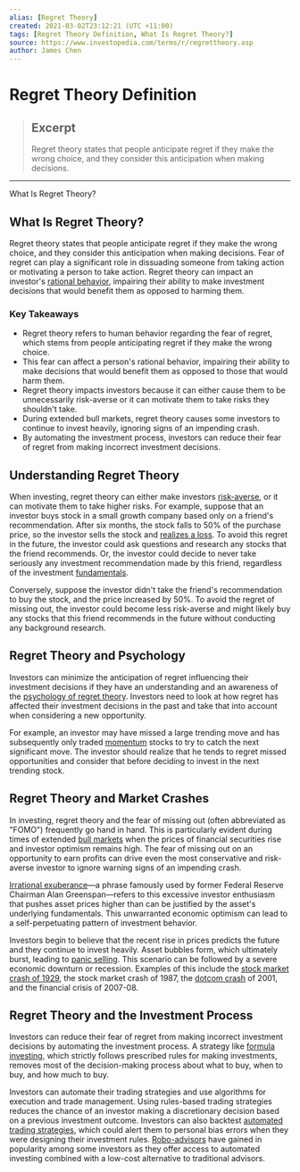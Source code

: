 ```yaml
---
alias: [Regret Theory]
created: 2021-03-02T23:12:21 (UTC +11:00)
tags: [Regret Theory Definition, What Is Regret Theory?]
source: https://www.investopedia.com/terms/r/regrettheory.asp
author: James Chen
---
```


# Regret Theory Definition

> ## Excerpt
> Regret theory states that people anticipate regret if they make the wrong choice, and they consider this anticipation when making decisions.

---

What Is Regret Theory?
## What Is Regret Theory?

Regret theory states that people anticipate regret if they make the wrong choice, and they consider this anticipation when making decisions. Fear of regret can play a significant role in dissuading someone from taking action or motivating a person to take action. Regret theory can impact an investor's [rational behavior](https://www.investopedia.com/terms/r/rational-behavior.asp), impairing their ability to make investment decisions that would benefit them as opposed to harming them.

### Key Takeaways

-   Regret theory refers to human behavior regarding the fear of regret, which stems from people anticipating regret if they make the wrong choice.
-   This fear can affect a person's rational behavior, impairing their ability to make decisions that would benefit them as opposed to those that would harm them.
-   Regret theory impacts investors because it can either cause them to be unnecessarily risk-averse or it can motivate them to take risks they shouldn't take.
-   During extended bull markets, regret theory causes some investors to continue to invest heavily, ignoring signs of an impending crash.
-   By automating the investment process, investors can reduce their fear of regret from making incorrect investment decisions.

## Understanding Regret Theory

When investing, regret theory can either make investors [risk-averse](https://www.investopedia.com/terms/r/riskaverse.asp), or it can motivate them to take higher risks. For example, suppose that an investor buys stock in a small growth company based only on a friend's recommendation. After six months, the stock falls to 50% of the purchase price, so the investor sells the stock and [realizes a loss](https://www.investopedia.com/terms/r/realizedloss.asp). To avoid this regret in the future, the investor could ask questions and research any stocks that the friend recommends. Or, the investor could decide to never take seriously any investment recommendation made by this friend, regardless of the investment [fundamentals](https://www.investopedia.com/terms/f/fundamentals.asp).

Conversely, suppose the investor didn't take the friend's recommendation to buy the stock, and the price increased by 50%. To avoid the regret of missing out, the investor could become less risk-averse and might likely buy any stocks that this friend recommends in the future without conducting any background research.

## Regret Theory and Psychology

Investors can minimize the anticipation of regret influencing their investment decisions if they have an understanding and an awareness of the [psychology of regret theory](https://www.investopedia.com/articles/trading/02/110502.asp). Investors need to look at how regret has affected their investment decisions in the past and take that into account when considering a new opportunity.

For example, an investor may have missed a large trending move and has subsequently only traded [momentum](https://www.investopedia.com/trading/introduction-to-momentum-trading/) stocks to try to catch the next significant move. The investor should realize that he tends to regret missed opportunities and consider that before deciding to invest in the next trending stock.

## Regret Theory and Market Crashes

In investing, regret theory and the fear of missing out (often abbreviated as "FOMO") frequently go hand in hand. This is particularly evident during times of extended [bull markets](https://www.investopedia.com/terms/b/bullmarket.asp) when the prices of financial securities rise and investor optimism remains high. The fear of missing out on an opportunity to earn profits can drive even the most conservative and risk-averse investor to ignore warning signs of an impending crash.

[Irrational exuberance](https://www.investopedia.com/terms/i/irrationalexuberance.asp)—a phrase famously used by former Federal Reserve Chairman Alan Greenspan—refers to this excessive investor enthusiasm that pushes asset prices higher than can be justified by the asset's underlying fundamentals. This unwarranted economic optimism can lead to a self-perpetuating pattern of investment behavior.

Investors begin to believe that the recent rise in prices predicts the future and they continue to invest heavily. Asset bubbles form, which ultimately burst, leading to [panic selling](https://www.investopedia.com/terms/p/panicselling.asp). This scenario can be followed by a severe economic downturn or recession. Examples of this include the [stock market crash of 1929](https://www.investopedia.com/terms/s/stock-market-crash-1929.asp), the stock market crash of 1987, the [dotcom crash](https://www.investopedia.com/terms/d/dotcom-bubble.asp) of 2001, and the financial crisis of 2007-08.

## Regret Theory and the Investment Process

Investors can reduce their fear of regret from making incorrect investment decisions by automating the investment process. A strategy like [formula investing](https://www.investopedia.com/terms/f/formula_investing.asp), which strictly follows prescribed rules for making investments, removes most of the decision-making process about what to buy, when to buy, and how much to buy.

Investors can automate their trading strategies and use algorithms for execution and trade management. Using rules-based trading strategies reduces the chance of an investor making a discretionary decision based on a previous investment outcome. Investors can also backtest [automated trading strategies](https://www.investopedia.com/articles/trading/11/automated-trading-systems.asp), which could alert them to personal bias errors when they were designing their investment rules. [Robo-advisors](https://www.investopedia.com/terms/r/roboadvisor-roboadviser.asp) have gained in popularity among some investors as they offer access to automated investing combined with a low-cost alternative to traditional advisors.
